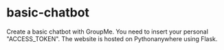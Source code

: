 # basic-chatbot
Create a basic chatbot with GroupMe. You need to insert your personal "ACCESS_TOKEN".
The website is hosted on Pythonanywhere using Flask.
